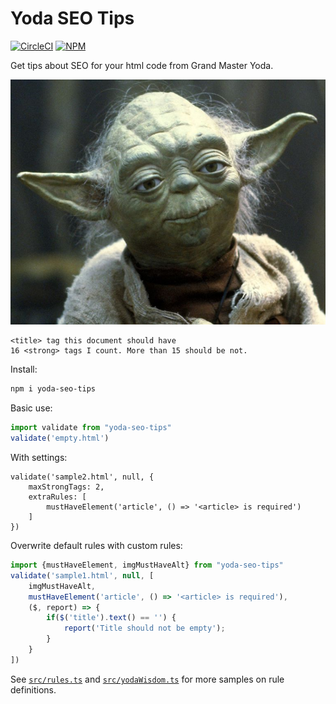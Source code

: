 # Yoda SEO Tips

[![CircleCI](https://circleci.com/gh/skyjur/yoda-seo-tips.svg?style=svg)](https://circleci.com/gh/skyjur/yoda-seo-tips)
[![NPM](https://nodei.co/npm/yoda-seo-tips.png)](https://nodei.co/npm/yoda-seo-tips/)

Get tips about SEO for your html code from Grand Master Yoda.

![](yoda.jpg)

```
<title> tag this document should have
16 <strong> tags I count. More than 15 should be not.
```

Install:

```sh
npm i yoda-seo-tips
```

Basic use:
```js
import validate from "yoda-seo-tips"
validate('empty.html')
```

With settings:
```
validate('sample2.html', null, {
    maxStrongTags: 2,
    extraRules: [
        mustHaveElement('article', () => '<article> is required')
    ]
})
```

Overwrite default rules with custom rules:
```js
import {mustHaveElement, imgMustHaveAlt} from "yoda-seo-tips"
validate('sample1.html', null, [
    imgMustHaveAlt,
    mustHaveElement('article', () => '<article> is required'),
    ($, report) => {
        if($('title').text() == '') {
            report('Title should not be empty');
        }
    }
])
```
See
[`src/rules.ts`](src/rules.ts)
and [`src/yodaWisdom.ts`](src/yodaWisdom.ts)
for more samples on rule definitions.

